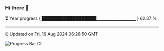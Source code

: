 ### Hi there 👋

⏳ Year progress { ██████████████████▁▁▁▁▁▁▁▁▁▁▁▁ } 62.37 %

---

⏰ Updated on Fri, 16 Aug 2024 06:26:50 GMT

![Progress Bar CI](https://github.com/ZhaoGui/ZhaoGui/workflows/Progress%20Bar%20CI/badge.svg)
